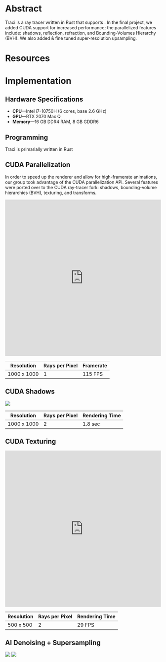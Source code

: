 # Abstract
Traci is a ray tracer written in Rust that supports . In the final project, we added
CUDA support for increased performance; the parallelized features include: shadows, reflection,
refraction, and Bounding-Volumes Hierarchy (BVH).
 We also added & fine tuned super-resolution upsampling.

# Resources


# Implementation

## Hardware Specifications
- **CPU**—Intel i7-10750H (6 cores, base 2.6 GHz)
- **GPU**—RTX 2070 Max Q
- **Memory**—16 GB DDR4 RAM, 8 GB GDDR6

## Programming
Traci is primarially written in Rust

## CUDA Parallelization
In order to speed up the renderer and allow for high-framerate animations, our group took advantage of the CUDA parallelization API. Several features were ported over to the CUDA ray-tracer fork: shadows, bounding-volume hierarchies (BVH), texturing, and transforms.

<div style="width:100%;height:0px;position:relative;padding-bottom:100.000%;"><iframe src="https://streamable.com/e/7806t5" frameborder="0" width="100%" height="100%" allowfullscreen style="width:100%;height:100%;position:absolute;left:0px;top:0px;overflow:hidden;"></iframe></div>

| Resolution  | Rays per Pixel | Framerate |
| ----------- | -------------- | --------- |
| 1000 x 1000 | 1              | 115 FPS   |

## CUDA Shadows



<img src="{{site.baseurl}}/assets/img/shadow.png">

| Resolution  | Rays per Pixel | Rendering Time |
| ----------- | -------------- | -------------- |
| 1000 x 1000 | 2              | 1.8 sec        |

## CUDA Texturing

<div style="width:100%;height:0px;position:relative;padding-bottom:100.000%;"><iframe src="https://streamable.com/e/tcc48a" frameborder="0" width="100%" height="100%" allowfullscreen style="width:100%;height:100%;position:absolute;left:0px;top:0px;overflow:hidden;"></iframe></div>

| Resolution  | Rays per Pixel | Rendering Time |
| ----------- | -------------- | -------------- |
| 500 x 500   | 2              | 29 FPS         |

## AI Denoising + Supersampling

<img src="{{site.baseurl}}/assets/img/target.png">

<img src="{{site.baseurl}}/assets/img/predicted.png">

